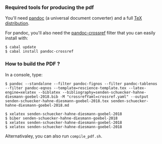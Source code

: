 ### Required tools for producing the pdf

You'll need [pandoc](http://pandoc.org) (a universal document converter) and a
full [TeX distribution](https://www.tug.org/texlive/).

For pandoc, you'll also need the
[pandoc-crossref](https://github.com/lierdakil/pandoc-crossref) filter that you can
easily install with:

```
$ cabal update
$ cabal install pandoc-crossref
```

### How to build the PDF ?

In a console, type:

```shell
$ pandoc --standalone --filter pandoc-fignos --filter pandoc-tablenos --filter pandoc-eqnos --template=rescience-template.tex --latex-engine=xelatex --biblatex --bibliography=senden-schuecker-hahne-diesmann-goebel-2018.bib -M "crossrefYaml=crossref.yaml" --output senden-schuecker-hahne-diesmann-goebel-2018.tex senden-schuecker-hahne-diesmann-goebel-2018.md

$ xelatex senden-schuecker-hahne-diesmann-goebel-2018
$ biber senden-schuecker-hahne-diesmann-goebel-2018
$ xelatex senden-schuecker-hahne-diesmann-goebel-2018
$ xelatex senden-schuecker-hahne-diesmann-goebel-2018
```

Alternativaley, you can also run `compile_pdf.sh`.
